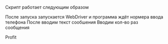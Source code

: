 Скрипт работает следующим образом

После запуска запускается WebDriver и программа ждёт нормера ввода телефона
После вводим текст сообшения
Вводим кол-во раз сообщения

Profit
